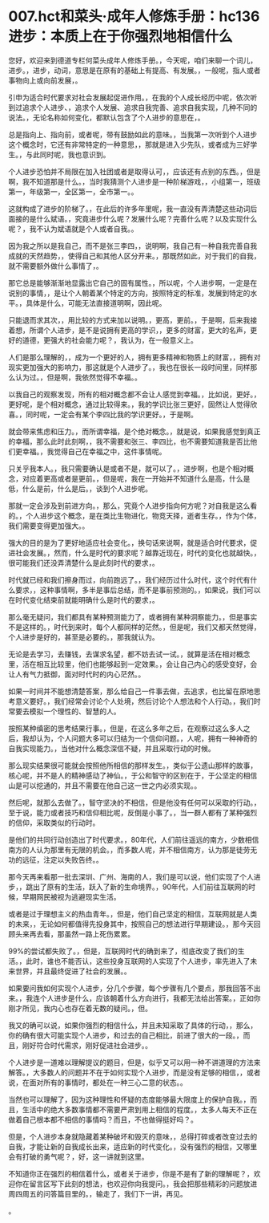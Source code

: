 # 007.hct和菜头·成年人修炼手册：hc136 进步：本质上在于你强烈地相信什么

您好，欢迎来到德道专栏何菜头成年人修炼手册。，今天呢，咱们来聊一个词儿，进步。，进步，动词，意思是在原有的基础上有提高、有发展。，一般呢，指人或者事物向上或向前发展，。

引申为适合时代要求对社会发展起促进作用。，在我的个人成长经历中呢，依次听到过追求个人进步、，追求个人发展、追求自我完善、追求自我实现，几种不同的说法。，无论名称如何变化，都默认包含了个人进步的意思在，。

总是指向上、指向前，或者呢，带有鼓励如此的意味。，当我第一次听到个人进步这个概念时，它还有非常特定的一种意思，，那就是进入少先队，或者成为三好学生。，与此同时呢，我也意识到。

个人进步恐怕并不局限在加入社团或者是取得认可，，应该还有点别的东西。，但是啊，我不知道那是什么。，当时我猜测个人进步是一种阶梯游戏，，小组第一，班级第一，年级第一，全区第一，全市第一。。

这就构成了进步的阶梯了。，在此后的许多年里呢，我一直没有弄清楚这些动词后面接的是什么斌语。，究竟进步什么呢？发展什么呢？完善什么呢？以及实现什么呢？，我不认为斌语就是个人或者自我。。

因为我之所以是我自己，而不是张三李四，，说明啊，我自己有一种自我完善自我成就的天然趋势，，使得自己和其他人区分开来。，那既然如此，对于我们的自我，就不需要额外做什么事情了，。

那它总是能够渐渐地显露出它自己的固有属性。，所以呢，个人进步啊，一定是在说别的事情，，是让个人朝着某个特定的方向，按照特定的标准，发展到特定的水平。，具体是什么，可能无法直接道明啊，因此呢。

只能退而求其次，，用比较的方式来加以说明。，更高，更前。，于是啊，后来我接着想，所谓个人进步，是不是说拥有更高的学识，，更多的财富，更大的名声，更好的道德，更强大的社会能力呢？，我认为，在一般意义上。

人们是那么理解的，，成为一个更好的人，拥有更多精神和物质上的财富，，拥有对现实更加强大的影响力，那这就是个人进步了。，我也在很长一段时间里，同样那么认为过。，但是啊，我依然觉得不幸福。。

以我自己的观察发现，所有的相对概念都不会让人感觉到幸福。，比如说，更好。，更好呢，是个相对概念，通过比较得来。，我的学识比张三更好，固然让人觉得欣喜。，同时呢，一定会有某个李四比我的学识更好。，于是啊。

就会带来焦虑和压力。，而所谓幸福，是个绝对概念。，就是说，如果我感觉到真正的幸福，那么此时此刻啊，，我不需要和张三、李四比，也不需要知道我是否比他们更幸福。，我觉得自己在幸福之中，这件事情呢。

只关乎我本人。，我只需要确认是或者不是，就可以了。，进步啊，也是个相对概念，对应着更高或者是更前。，但是呢，我在一开始并不知道什么是高，什么是低，什么是前，什么是后。，谈到个人进步呢。

那就一定会涉及到前进方向。，那么，究竟个人进步指向何方呢？对自我是这么看的。，个人进步这个概念，是在类比生物进化，物竞天择，逝者生存。，作为个体，我们需要变得更加强大。。

强大的目的是为了更好地适应社会变化。，换句话来说啊，就是适合时代要求，促进社会发展。，然而，什么是时代的要求呢？越靠近现在，时代的变化也就越快。，很可能我们还没弄清楚什么是此刻时代的要求，。

时代就已经和我们擦身而过，向前跑远了。，我们经历过什么时代，这个时代有什么要求，，这种事情啊，多半是事后总结，而不是事前预测的。，如果说，我们可以在时代变化结束前就能明确什么是时代的要求，。

那么毫无疑问，我们都具有某种预测能力了，或者拥有某种洞察能力。，但是事实不是这样的。，时代到来时，每个人都同样的茫然。，但是呢，我们又都天然觉得，个人进步是好的，甚至是必要的。，那我就认为。

无论是去学习，去赚钱，去谋求名望，都不妨去试一试。，就算是活在相对概念里，活在相互比较里，他们也能够起到一定效果。，会让自己内心的感受变好，会让人有气力抵御，面对时代时的内心茫然。。

如果一时间并不能想清楚答案，那么给自己一件事去做，去追求，也比留在原地思考意义要好。，我们经常会讨论个人处境，然后讨论个人想法和个人行动。，我们时常要去模拟一个理性的、智慧的人。

按照某种缜密的思考结果行事。，但是，在这么多年之后，在观察过这么多人之后，我却认为，个人问题大多可以归结为一个信仰问题。，人呢，拥有一种神奇的自我实现能力。，当他对什么概念深信不疑，并且采取行动的时候。

那么现实结果很可能就会按照他所相信的那样发生。，类似于公遗山那样的故事，核心呢，并不是人的精神感动了神仙。，于公和智守的区别在于，于公坚定的相信山是可以挖通的，并且不需要在他自己这一世之内必须实现。。

然后呢，就那么去做了。，智守坚决的不相信，但是他没有任何可以采取的行动。，至于说，能力或者技巧和信仰相比呢，反倒是小事了。，当一群人都有了某种强烈的信仰，采取类似的行动时。

是他们的共同行动创造出了时代要求。，80年代，人们前往遥远的南方，少数相信南方的人认为那里有无限的机会。，而多数人呢，并不相信南方，认为那是徒劳无功的远征，注定以失败告终。。

那今天再来看那一批去深圳、广州、海南的人，我们是可以说，他们实现了个人进步，，跳出了原有的生活，跃入了新的生命境界。，90年代，人们前往互联网的时候，早期网民被视为逃避现实生活。

或者是过于理想主义的热血青年。，但是，他们自己坚定的相信，互联网就是人类的未来，，无论如何都值得先投身其中，按照自己的想法进行早期建设。，那今天回顾头来再去看，那虽然一路上死伤累累。

99%的尝试都失败了。，但是，互联网时代的确到来了，彻底改变了我们的生活。，此时，谁也不能否认，这些投身互联网的人实现了个人进步，率先进入了未来世界，并且最终促进了社会的发展。。

如果要问我如何实现个人进步，分几个步骤，每个步骤有几个要点，那我回答不出来。，我连个人进步是什么，应该朝着什么方向进行，我都无法给出答案。，正如你刚才所见，我内心也存在着无数的疑问。，但。

我又的确可以说，如果你强烈的相信什么，并且未知采取了具体的行动，，那么，你的确有很大可能实现个人进步，和过去的自己相比，前进了很大的一段。，而且，刚好符合时代需求，刚好促进社会进步。。

个人进步是一道难以理解提议的题目，但是，似乎又可以用一种不讲道理的方法来解答。，大多数人的问题并不在于如何实现个人进步，而是没有足够的相信，，或者说，在面对所有的事情时，都处在一种三心二意的状态。。

当然也可以理解了，因为这种理性和怀疑的态度能够最大限度上的保护自我。，而且，生活中的绝大多数事情都不需要严肃到用上相信的程度。，太多人每天不正在做着自己根本都不相信的事情吗？而且，不也做得挺好吗？。

但是，个人进步本身就隐藏着某种破坏和毁灭的意味，，总得打碎或者改变过去的自我，才能让新的自我成长出来，适应新的时代变化。，没有强烈的相信，又哪里会有打破的勇气呢？，好，这一讲就到这里。

不知道你正在强烈的相信着什么，或者关于进步，你是不是有了新的理解呢？，欢迎你在留言区写下此刻的想法，也欢迎你向我提问。，我会把那些精彩的问题放进周四周五的问答篇目里的。，输走了，我们下一讲，再见。

。